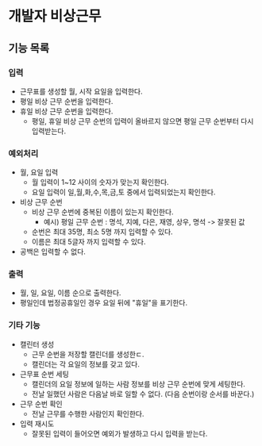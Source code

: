 # 개발자 비상근무

## 기능 목록

### 입력

- 근무표를 생성할 월, 시작 요일을 입력한다.
- 평일 비상 근무 순번을 입력한다.
- 휴일 비상 근무 순번을 입력한다.
  - 평일, 휴일 비상 근무 순번의 입력이 올바르지 않으면 평일 근무 순번부터 다시 입력받는다.

### 예외처리

- 월, 요일 입력
  - 월 입력이 1~12 사이의 숫자가 맞는지 확인한다.
  - 요일 입력이 일,월,화,수,목,금,토 중에서 입력되었는지 확인한다.
- 비상 근무 순번
  - 비상 근무 순번에 중복된 이름이 있는지 확인한다.
    - 예시) 평일 근무 순번 : 명석, 지예, 다은, 재영, 상우, 명석 -> 잘못된 값
  - 순번은 최대 35명, 최소 5명 까지 입력할 수 있다.
  - 이름은 최대 5글자 까지 입력할 수 있다.
- 공백은 입력할 수 없다.

### 출력

- 월, 일, 요일, 이름 순으로 출력한다.
- 평일인데 법정공휴일인 경우 요일 뒤에 "휴일"을 표기한다.

### 기타 기능

- 캘린터 생성
  - 근무 순번을 저장할 캘린더를 생성한ㄷ.
  - 캘린더는 각 요일의 정보를 갖고 있다.
- 근무표 순번 세팅
  - 캘린더의 요일 정보에 일하는 사람 정보를 비상 근무 순번에 맞게 세팅한다.
  - 전날 일했던 사람은 다음날 바로 일할 수 없다. (다음 순번이랑 순서를 바꾼다.)
- 근무 순번 확인
  - 전날 근무를 수행한 사람인지 확인한다.
- 입력 재시도
  - 잘못된 입력이 들어오면 예외가 발생하고 다시 입력을 받는다.
